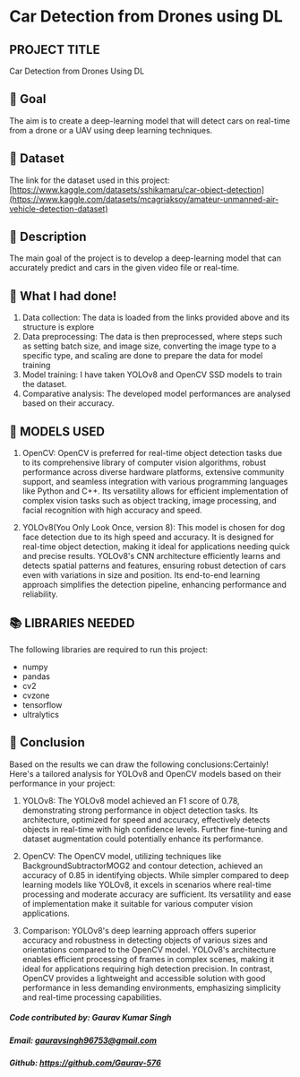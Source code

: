 # Car Detection from Drones using DL

## PROJECT TITLE

Car Detection from Drones Using DL

## 🎯 Goal

The aim is to create a deep-learning model that will detect cars on real-time from a drone or a UAV using deep learning techniques.

## 🧵 Dataset

The link for the dataset used in this project: [https://www.kaggle.com/datasets/sshikamaru/car-object-detection](https://www.kaggle.com/datasets/mcagriaksoy/amateur-unmanned-air-vehicle-detection-dataset)

## 🧾 Description
The main goal of the project is to develop a deep-learning model that can accurately predict and cars in the given video file or real-time.

## 🧮 What I had done!

1. Data collection: The data is loaded from the links provided above and its structure is 
   explore 
2. Data preprocessing: The data is then preprocessed, where steps such as setting batch 
   size, and image size, converting the image type to a specific type, and scaling are 
   done 
   to prepare the data for model training
3. Model training: I have taken YOLOv8 and OpenCV SSD models to train the dataset. 
4. Comparative analysis: The developed model performances are analysed based on their 
   accuracy.

## 🚀 MODELS USED

 1. OpenCV: OpenCV is preferred for real-time object detection tasks due to its comprehensive library of computer vision algorithms, robust performance across diverse hardware platforms, extensive community support, and seamless integration with various programming languages like Python and C++. Its versatility allows for efficient implementation of complex vision tasks such as object tracking, image processing, and facial recognition with high accuracy and speed.
 
 2. YOLOv8(You Only Look Once, version 8): This model is chosen for dog face detection due to its high speed and accuracy. It is designed for real-time object detection, making it ideal for applications needing quick and precise results. YOLOv8's CNN architecture efficiently learns and detects spatial patterns and features, ensuring robust detection of cars even with variations in size and position. Its end-to-end learning approach simplifies the detection pipeline, enhancing performance and reliability.


## 📚 LIBRARIES NEEDED

The following libraries are required to run this project:

- numpy
- pandas
- cv2
- cvzone
- tensorflow
- ultralytics

## 📢 Conclusion
Based on the results we can draw the following conclusions:Certainly! Here's a tailored analysis for YOLOv8 and OpenCV models based on their performance in your project:

1. YOLOv8: The YOLOv8 model achieved an F1 score of 0.78, demonstrating strong performance in object detection tasks. Its architecture, optimized for speed and accuracy, effectively detects objects in real-time with high confidence levels. Further fine-tuning and dataset augmentation could potentially enhance its performance.

2. OpenCV: The OpenCV model, utilizing techniques like BackgroundSubtractorMOG2 and contour detection, achieved an accuracy of 0.85 in identifying objects. While simpler compared to deep learning models like YOLOv8, it excels in scenarios where real-time processing and moderate accuracy are sufficient. Its versatility and ease of implementation make it suitable for various computer vision applications.

3. Comparison: YOLOv8's deep learning approach offers superior accuracy and robustness in detecting objects of various sizes and orientations compared to the OpenCV model. YOLOv8's architecture enables efficient processing of frames in complex scenes, making it ideal for applications requiring high detection precision. In contrast, OpenCV provides a lightweight and accessible solution with good performance in less demanding environments, emphasizing simplicity and real-time processing capabilities.

##### Code contributed by: Gaurav Kumar Singh
##### Email: gauravsingh96753@gmail.com
##### Github: https://github.com/Gaurav-576
